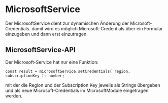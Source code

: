 # MicrosoftService

Der MicrosoftService dient zur dynamischen Änderung der Microsoft-Credentials. damit wird es möglich Microsoft-Credentials über ein Formular einzugeben und dann erst einzutragen.


## MicrosoftService-API

Der Microsoft-Service hat nur eine Funktion:

	const result = microsoftService.setCredentials( region, subscriptionKey ): number;
	
mit der die Region und der Subscription Key jeweils als Strings übergeben und als neue Microsoft-Credentials im MicrosoftModule eingetragen werden.
 


